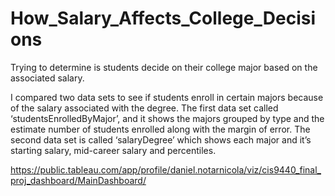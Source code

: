 # How_Salary_Affects_College_Decisions
Trying to determine is students decide on their college major based on the associated salary.

I compared two data sets to see if students enroll in certain majors because of the salary associated with the degree. The first data set called ‘studentsEnrolledByMajor’, and it shows the majors grouped by type and the estimate number of students enrolled along with the margin of error. The second data set is called ‘salaryDegree’ which shows each major and it’s starting salary, mid-career salary and percentiles.

<https://public.tableau.com/app/profile/daniel.notarnicola/viz/cis9440_final_proj_dashboard/MainDashboard/>
